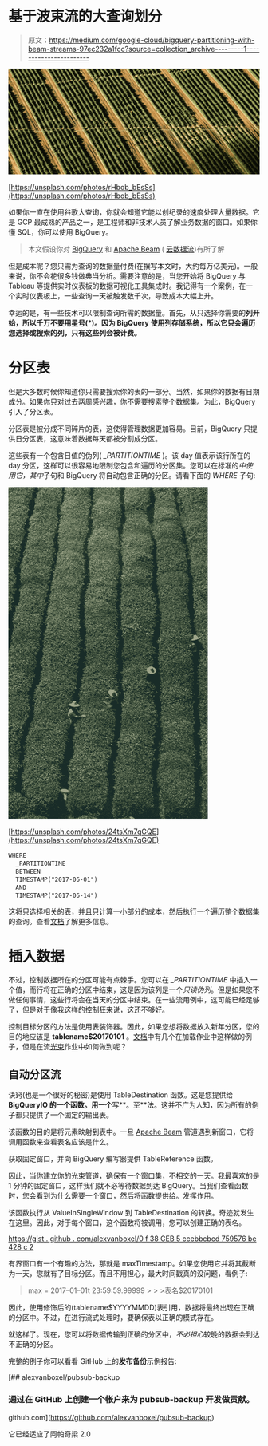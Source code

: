 # 基于波束流的大查询划分

> 原文：<https://medium.com/google-cloud/bigquery-partitioning-with-beam-streams-97ec232a1fcc?source=collection_archive---------1----------------------->

![](img/6c5dc44c6cd7c770ded457292755ad58.png)

[https://unsplash.com/photos/rHbob_bEsSs](https://unsplash.com/photos/rHbob_bEsSs)

如果你一直在使用谷歌大查询，你就会知道它能以创纪录的速度处理大量数据。它是 GCP 最成熟的产品之一，是工程师和非技术人员了解业务数据的窗口。如果你懂 SQL，你可以使用 BigQuery。

> 本文假设你对 [BigQuery](https://cloud.google.com/bigquery/) 和 [Apache Beam](https://beam.apache.org/) ( [云数据流](https://cloud.google.com/dataflow/))有所了解

但是成本呢？您只需为查询的数据量付费(在撰写本文时，大约每万亿美元)。一般来说，你不会花很多钱做典当分析。需要注意的是，当您开始将 BigQuery 与 Tableau 等提供实时仪表板的数据可视化工具集成时。我记得有一个案例，在一个实时仪表板上，一些查询一天被触发数千次，导致成本大幅上升。

幸运的是，有一些技术可以限制查询所需的数据量。首先，从只选择你需要的**列开始，所以千万不要用星号(*)。因为 BigQuery 使用列存储系统，所以它只会遍历您选择或搜索的列，只有这些列会被计费。**

# 分区表

但是大多数时候你知道你只需要搜索你的表的一部分。当然，如果你的数据有日期成分。如果你只对过去两周感兴趣，你不需要搜索整个数据集。为此，BigQuery 引入了分区表。

分区表是被分成不同碎片的表，这使得管理数据更加容易。目前，BigQuery 只提供日分区表，这意味着数据每天都被分割成分区。

这些表有一个包含日值的伪列( *_PARTITIONTIME* )。该 day 值表示该行所在的 day 分区，这样可以很容易地限制您包含和遍历的分区集。您可以在标准的*中使用它，其中*子句和 BigQuery 将自动包含正确的分区。请看下面的 *WHERE* 子句:

![](img/7fd956aa64e8ea53d1ff45a1e417af62.png)

[https://unsplash.com/photos/24tsXm7qGQE](https://unsplash.com/photos/24tsXm7qGQE)

```
WHERE
  _PARTITIONTIME 
  BETWEEN 
  TIMESTAMP("2017-06-01")
  AND 
  TIMESTAMP("2017-06-14")
```

这将只选择相关的表，并且只计算一小部分的成本，然后执行一个遍历整个数据集的查询。查看[文档](https://cloud.google.com/bigquery/docs/partitioned-tables)了解更多信息。

# 插入数据

不过，控制数据所在的分区可能有点棘手。您可以在 *_PARTITIONTIME* 中插入一个值，而行将在正确的分区中结束，这是因为该列是一个*只读伪列*。但是如果您不做任何事情，这些行将会在当天的分区中结束。在一些流用例中，这可能已经足够了，但是对于像我这样的控制狂来说，这还不够好。

控制目标分区的方法是使用表装饰器。因此，如果您想将数据放入新年分区，您的目的地应该是 **tablename$20170101** 。[文档](https://cloud.google.com/bigquery/docs/partitioned-tables)中有几个在加载作业中这样做的例子，但是在流[光束](https://beam.apache.org/)作业中如何做到呢？

## 自动分区流

诀窍(也是一个很好的秘密)是使用 TableDestination 函数。这是您提供给 **BigQueryIO 的一个函数。用一个**写**。至**法。这并不广为人知，因为所有的例子都只提供了一个固定的输出表。

该函数的目的是将元素映射到表中。一旦 [Apache Beam](https://beam.apache.org/) 管道遇到新窗口，它将调用函数来查看表名应该是什么。

获取固定窗口，并向 BigQuery 编写器提供 TableReference 函数。

因此，当你建立你的光束管道，确保有一个窗口集，不相交的一天。我最喜欢的是 1 分钟的固定窗口，这样我们就不必等待数据到达 BigQuery。当我们查看函数时，您会看到为什么需要一个窗口，然后将函数提供给。发挥作用。

该函数执行从 ValueInSingleWindow 到 TableDestination 的转换。奇迹就发生在这里。因此，对于每个窗口，这个函数将被调用，您可以创建正确的表名。

[https://gist . github . com/alexvanboxel/0 f 38 CEB 5 ccebbcbcd 759576 be 428 c 2](https://gist.github.com/alexvanboxel/0f38ceb5ccebbccebcd759576be428c2)

有界窗口有一个有趣的方法，那就是 maxTimestamp。如果您使用它并将其截断为一天，您就有了目标分区。而且不用担心，最大时间戳真的没问题，看例子:

> max = 2017–01–01t 23:59:59.99999 > > >表名$20170101

因此，使用修饰后的(tablename$YYYYMMDD)表引用，数据将最终出现在正确的分区中。不过，在进行流式处理时，要确保表以正确的模式存在。

就这样了。现在，您可以将数据传输到正确的分区中，*不必担心*较晚的数据会到达不正确的分区。

完整的例子你可以看看 GitHub 上的**发布备份**示例报告:

[](https://github.com/alexvanboxel/pubsub-backup) [## alexvanboxel/pubsub-backup

### 通过在 GitHub 上创建一个帐户来为 pubsub-backup 开发做贡献。

github.com](https://github.com/alexvanboxel/pubsub-backup) 

它已经适应了阿帕奇梁 2.0